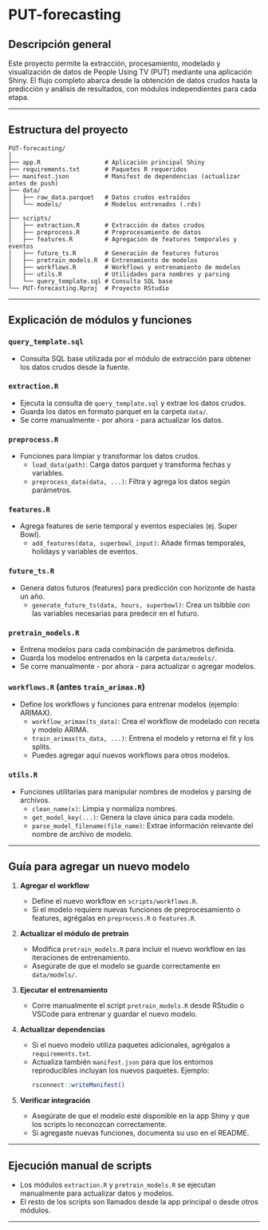 # PUT-forecasting

## Descripción general

Este proyecto permite la extracción, procesamiento, modelado y visualización de datos de People Using TV (PUT) mediante una aplicación Shiny. El flujo completo abarca desde la obtención de datos crudos hasta la predicción y análisis de resultados, con módulos independientes para cada etapa.

---

## Estructura del proyecto

```
PUT-forecasting/
│
├── app.R                  # Aplicación principal Shiny
├── requirements.txt       # Paquetes R requeridos
├── manifest.json          # Manifest de dependencias (actualizar antes de push)
├── data/
│   ├── raw_data.parquet   # Datos crudos extraídos
│   └── models/            # Modelos entrenados (.rds)
│
├── scripts/
│   ├── extraction.R       # Extracción de datos crudos
│   ├── preprocess.R       # Preprocesamiento de datos
│   ├── features.R         # Agregación de features temporales y eventos
│   ├── future_ts.R        # Generación de features futuros
│   ├── pretrain_models.R  # Entrenamiento de modelos
│   ├── workflows.R        # Workflows y entrenamiento de modelos
│   ├── utils.R            # Utilidades para nombres y parsing
│   └── query_template.sql # Consulta SQL base
└── PUT-forecasting.Rproj  # Proyecto RStudio
```

---

## Explicación de módulos y funciones

### `query_template.sql`
- Consulta SQL base utilizada por el módulo de extracción para obtener los datos crudos desde la fuente.

### `extraction.R`
- Ejecuta la consulta de `query_template.sql` y extrae los datos crudos.
- Guarda los datos en formato parquet en la carpeta `data/`.
- Se corre manualmente - por ahora - para actualizar los datos.

### `preprocess.R`
- Funciones para limpiar y transformar los datos crudos.
  - `load_data(path)`: Carga datos parquet y transforma fechas y variables.
  - `preprocess_data(data, ...)`: Filtra y agrega los datos según parámetros.

### `features.R`
- Agrega features de serie temporal y eventos especiales (ej. Super Bowl).
  - `add_features(data, superbowl_input)`: Añade firmas temporales, holidays y variables de eventos.

### `future_ts.R`
- Genera datos futuros (features) para predicción con horizonte de hasta un año.
  - `generate_future_ts(data, hours, superbowl)`: Crea un tsibble con las variables necesarias para predecir en el futuro.

### `pretrain_models.R`
- Entrena modelos para cada combinación de parámetros definida.
- Guarda los modelos entrenados en la carpeta `data/models/`.
- Se corre manualmente - por ahora - para actualizar o agregar modelos.

### `workflows.R` (antes `train_arimax.R`)
- Define los workflows y funciones para entrenar modelos (ejemplo: ARIMAX).
  - `workflow_arimax(ts_data)`: Crea el workflow de modelado con receta y modelo ARIMA.
  - `train_arimax(ts_data, ...)`: Entrena el modelo y retorna el fit y los splits.
  - Puedes agregar aquí nuevos workflows para otros modelos.

### `utils.R`
- Funciones utilitarias para manipular nombres de modelos y parsing de archivos.
  - `clean_name(x)`: Limpia y normaliza nombres.
  - `get_model_key(...)`: Genera la clave única para cada modelo.
  - `parse_model_filename(file_name)`: Extrae información relevante del nombre de archivo de modelo.

---

## Guía para agregar un nuevo modelo

1. **Agregar el workflow**
   - Define el nuevo workflow en `scripts/workflows.R`.
   - Si el modelo requiere nuevas funciones de preprocesamiento o features, agrégalas en `preprocess.R` o `features.R`.

2. **Actualizar el módulo de pretrain**
   - Modifica `pretrain_models.R` para incluir el nuevo workflow en las iteraciones de entrenamiento.
   - Asegúrate de que el modelo se guarde correctamente en `data/models/`.

3. **Ejecutar el entrenamiento**
   - Corre manualmente el script `pretrain_models.R` desde RStudio o VSCode para entrenar y guardar el nuevo modelo.

4. **Actualizar dependencias**
   - Si el nuevo modelo utiliza paquetes adicionales, agrégalos a `requirements.txt`.
   - Actualiza también `manifest.json` para que los entornos reproducibles incluyan los nuevos paquetes. Ejemplo:
     ```R
     rsconnect::writeManifest()
     ```

5. **Verificar integración**
   - Asegúrate de que el modelo esté disponible en la app Shiny y que los scripts lo reconozcan correctamente.
   - Si agregaste nuevas funciones, documenta su uso en el README.

---

## Ejecución manual de scripts

- Los módulos `extraction.R` y `pretrain_models.R` se ejecutan manualmente para actualizar datos y modelos.
- El resto de los scripts son llamados desde la app principal o desde otros módulos.

---
